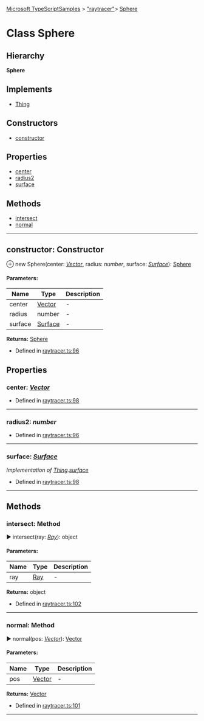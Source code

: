 [Microsoft TypeScriptSamples](../index.md) >  ["raytracer"](../modules/_raytracer_.md)>  [Sphere](../classes/_raytracer_.sphere.md)
# Class Sphere


## Hierarchy
**Sphere**



## Implements
* [Thing](../interfaces/_raytracer_.thing.md)
 






## Constructors
* [constructor](../classes/_raytracer_.sphere.md#constructor)

## Properties
* [center](../classes/_raytracer_.sphere.md#center)
* [radius2](../classes/_raytracer_.sphere.md#radius2)
* [surface](../classes/_raytracer_.sphere.md#surface)

## Methods
* [intersect](../classes/_raytracer_.sphere.md#intersect)
* [normal](../classes/_raytracer_.sphere.md#normal)

---




<a id="constructor"></a>
## constructor: Constructor


⊕ new Sphere(center: *[Vector](../classes/_raytracer_.vector.md)*, radius: *number*, surface: *[Surface](../interfaces/_raytracer_.surface.md)*): [Sphere](../classes/_raytracer_.sphere.md)




#### Parameters:
| Name  | Type                | Description  |
| ------ | ------------------- | ------------ |
| center  | [Vector](../classes/_raytracer_.vector.md) | - |
| radius  | number | - |
| surface  | [Surface](../interfaces/_raytracer_.surface.md) | - |



**Returns:** [Sphere](../classes/_raytracer_.sphere.md)







* Defined in [raytracer.ts:96](https://github.com/tgreyuk/typedoc-plugin-markdown/blob/04105dc/samples/src/microsoft/raytracer.ts#L96)












## Properties

<a id="center"></a>

###  center:  *[Vector](../classes/_raytracer_.vector.md)* 







* Defined in [raytracer.ts:98](https://github.com/tgreyuk/typedoc-plugin-markdown/blob/04105dc/samples/src/microsoft/raytracer.ts#L98)






----
<a id="radius2"></a>

###  radius2:  *number* 







* Defined in [raytracer.ts:96](https://github.com/tgreyuk/typedoc-plugin-markdown/blob/04105dc/samples/src/microsoft/raytracer.ts#L96)






----
<a id="surface"></a>

###  surface:  *[Surface](../interfaces/_raytracer_.surface.md)* 




*Implementation of [Thing](../interfaces/_raytracer_.thing.md).[surface](../interfaces/_raytracer_.thing.md#surface)*



* Defined in [raytracer.ts:98](https://github.com/tgreyuk/typedoc-plugin-markdown/blob/04105dc/samples/src/microsoft/raytracer.ts#L98)






----


## Methods

<a id="intersect"></a>
###  intersect: Method

► intersect(ray: *[Ray](../interfaces/_raytracer_.ray.md)*): object




#### Parameters:
| Name  | Type                | Description  |
| ------ | ------------------- | ------------ |
| ray  | [Ray](../interfaces/_raytracer_.ray.md) | - |



**Returns:** object







* Defined in [raytracer.ts:102](https://github.com/tgreyuk/typedoc-plugin-markdown/blob/04105dc/samples/src/microsoft/raytracer.ts#L102)









---

<a id="normal"></a>
###  normal: Method

► normal(pos: *[Vector](../classes/_raytracer_.vector.md)*): [Vector](../classes/_raytracer_.vector.md)




#### Parameters:
| Name  | Type                | Description  |
| ------ | ------------------- | ------------ |
| pos  | [Vector](../classes/_raytracer_.vector.md) | - |



**Returns:** [Vector](../classes/_raytracer_.vector.md)







* Defined in [raytracer.ts:101](https://github.com/tgreyuk/typedoc-plugin-markdown/blob/04105dc/samples/src/microsoft/raytracer.ts#L101)









---



